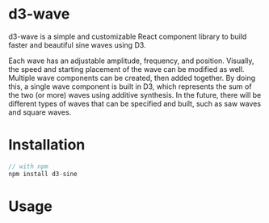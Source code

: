 # d3-wave

d3-wave is a simple and customizable React component library to build faster and beautiful sine waves using D3.

Each wave has an adjustable amplitude, frequency, and position. Visually, the speed and starting placement of the wave can be modified as well. Multiple wave components can be created, then added together. By doing this, a single wave component is built in D3, which represents the sum of the two (or more) waves using additive synthesis. In the future, there will be different types of waves that can be specified and built, such as saw waves and square waves.

# Installation

```js
// with npm
npm install d3-sine
```

# Usage

```js

```
